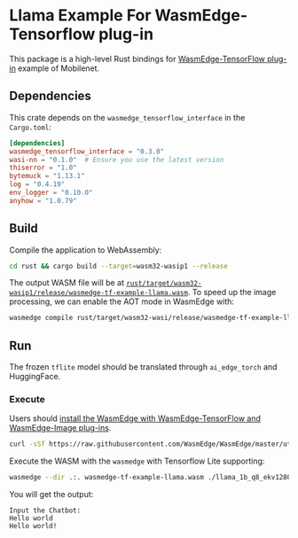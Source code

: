 # Llama Example For WasmEdge-Tensorflow plug-in

This package is a high-level Rust bindings for [WasmEdge-TensorFlow plug-in](https://wasmedge.org/docs/develop/rust/tensorflow) example of Mobilenet.

## Dependencies

This crate depends on the `wasmedge_tensorflow_interface` in the `Cargo.toml`:

```toml
[dependencies]
wasmedge_tensorflow_interface = "0.3.0"
wasi-nn = "0.1.0"  # Ensure you use the latest version
thiserror = "1.0"
bytemuck = "1.13.1"
log = "0.4.19"
env_logger = "0.10.0"
anyhow = "1.0.79"
```

## Build

Compile the application to WebAssembly:

```bash
cd rust && cargo build --target=wasm32-wasip1 --release
```

The output WASM file will be at [`rust/target/wasm32-wasip1/release/wasmedge-tf-example-llama.wasm`](wasmedge-tf-example-llama.wasm).
To speed up the image processing, we can enable the AOT mode in WasmEdge with:

```bash
wasmedge compile rust/target/wasm32-wasi/release/wasmedge-tf-example-llama.wasm wasmedge-tf-example-llama_aot.wasm
```

## Run

The frozen `tflite` model should be translated through `ai_edge_torch` and HuggingFace.

### Execute

Users should [install the WasmEdge with WasmEdge-TensorFlow and WasmEdge-Image plug-ins](https://wasmedge.org/docs/start/install#wasmedge-tensorflow-plug-in).

```bash
curl -sSf https://raw.githubusercontent.com/WasmEdge/WasmEdge/master/utils/install.sh | bash -s -- --plugins wasmedge_tensorflow wasmedge_image
```

Execute the WASM with the `wasmedge` with Tensorflow Lite supporting:

```bash
wasmedge --dir .:. wasmedge-tf-example-llama.wasm ./llama_1b_q8_ekv1280.tflite
```

You will get the output:

```console
Input the Chatbot:
Hello world
Hello world!
```
